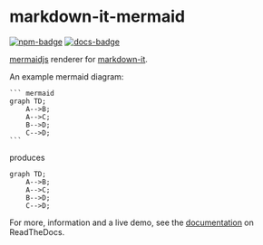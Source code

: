 # markdown-it-mermaid

[![npm-badge]][npm] [![docs-badge]][docs]

[docs-badge]:
  https://readthedocs.org/projects/markdown-it-mermaid/badge/?style=for-the-badge
[docs]: https://markdown-it-mermaid.rtfd.io
[npm-badge]:
  https://img.shields.io/npm/v/@agoose77/markdown-it-mermaid?style=for-the-badge
[npm]: https://www.npmjs.com/package/@agoose77/markdown-it-mermaid

[mermaidjs](https://github.com/knsv/mermaid) renderer for
[markdown-it](https://github.com/markdown-it/markdown-it).

An example mermaid diagram:

````
``` mermaid
graph TD;
    A-->B;
    A-->C;
    B-->D;
    C-->D;
```
````

produces

```mermaid
graph TD;
    A-->B;
    A-->C;
    B-->D;
    C-->D;
```

For more, information and a live demo, see the [documentation][docs] on ReadTheDocs.
